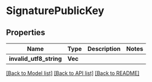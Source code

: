 # SignaturePublicKey

## Properties

Name | Type | Description | Notes
------------ | ------------- | ------------- | -------------
**invalid_utf8_string** | **Vec<i32>** |  | 

[[Back to Model list]](../README.md#documentation-for-models) [[Back to API list]](../README.md#documentation-for-api-endpoints) [[Back to README]](../README.md)



